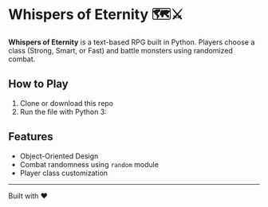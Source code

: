 # Whispers of Eternity 🗺️⚔️

**Whispers of Eternity** is a text-based RPG built in Python. Players choose a class (Strong, Smart, or Fast) and battle monsters using randomized combat.

## How to Play
1. Clone or download this repo
2. Run the file with Python 3: 
## Features
- Object-Oriented Design
- Combat randomness using `random` module
- Player class customization

---

Built with ❤️


